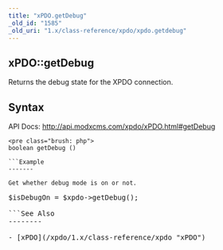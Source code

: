 ```yaml
---
title: "xPDO.getDebug"
_old_id: "1585"
_old_uri: "1.x/class-reference/xpdo/xpdo.getdebug"
---
```


xPDO::getDebug
--------------

Returns the debug state for the XPDO connection.

Syntax
------

API Docs: <http://api.modxcms.com/xpdo/xPDO.html#getDebug>

```
<pre class="brush: php">
boolean getDebug ()

```Example
-------

Get whether debug mode is on or not.

```
<pre class="brush: php">
$isDebugOn = $xpdo->getDebug();

```See Also
--------

- [xPDO](/xpdo/1.x/class-reference/xpdo "xPDO")
